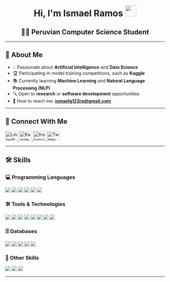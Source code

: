 <h1 align="center"><b>Hi, I'm Ismael Ramos</b>
    <img src="https://media.giphy.com/media/hvRJCLFzcasrR4ia7z/giphy.gif" width="35">
</h1>

<h2 align="center">👨‍💻 Peruvian Computer Science Student</h2>

---

## 🚀 About Me

- 💡 Passionate about **Artificial Intelligence** and **Data Science**  
- 🏆 Participating in model training competitions, such as **Kaggle**  
- 📚 Currently learning **Machine Learning** and **Natural Language Processing (NLP)**  
- 🔍 Open to **research** or **software development** opportunities  
- 📧 How to reach me: **ismaelg123ra@gmail.com**  

---

## 🤝 Connect With Me
<p>
    <a href="https://www.linkedin.com/in/ismael-ramos-alvarez/" target="blank">
        <img src="https://raw.githubusercontent.com/rahuldkjain/github-profile-readme-generator/master/src/images/icons/Social/linked-in-alt.svg" alt="LinkedIn" height="30" width="40"/>
    </a>
    <a href="https://www.kaggle.com/chisma" target="blank">
        <img src="https://raw.githubusercontent.com/rahuldkjain/github-profile-readme-generator/master/src/images/icons/Social/kaggle.svg" alt="Kaggle" height="30" width="40"/>
    </a>
    <a href="https://www.instagram.com/e1_ch1sma/" target="blank">
        <img src="https://raw.githubusercontent.com/rahuldkjain/github-profile-readme-generator/master/src/images/icons/Social/instagram.svg" alt="Instagram" height="30" width="40"/>
    </a>
    <a href="https://x.com/Ismael58041974" target="blank">
        <img src="https://raw.githubusercontent.com/rahuldkjain/github-profile-readme-generator/master/src/images/icons/Social/twitter.svg" alt="Twitter" height="30" width="40"/>
    </a>
</p>

---

## 🛠 Skills

### 💻 Programming Languages
<p>
    <img src="https://img.shields.io/badge/Python-%2314354C.svg?style=for-the-badge&logo=python&logoColor=white"/>
    <img src="https://img.shields.io/badge/C++-%2300599C.svg?style=for-the-badge&logo=c%2B%2B&logoColor=white"/>
    <img src="https://img.shields.io/badge/C%23-%23239120.svg?style=for-the-badge&logo=c-sharp&logoColor=white"/>
    <img src="https://img.shields.io/badge/C-%232370ED.svg?style=for-the-badge&logo=c&logoColor=white"/>
    <img src="https://img.shields.io/badge/HTML5-%23E34F26.svg?style=for-the-badge&logo=html5&logoColor=white"/>
    <img src="https://img.shields.io/badge/CSS-%231572B6.svg?style=for-the-badge&logo=css3&logoColor=white"/>
</p>

### 🛠 Tools & Technologies
<p>
    <img src="https://img.shields.io/badge/git-%23F05033.svg?style=for-the-badge&logo=git&logoColor=white"/>
    <img src="https://img.shields.io/badge/github-%23121011.svg?style=for-the-badge&logo=github&logoColor=white"/>
    <img src="https://img.shields.io/badge/Visual%20Studio%20Code-0078d7.svg?style=for-the-badge&logo=visual-studio-code&logoColor=white"/>
    <img src="https://img.shields.io/badge/Linux-FCC624?style=for-the-badge&logo=linux&logoColor=black"/>
    <img src="https://img.shields.io/badge/Google%20Colab-%23F9A825.svg?style=for-the-badge&logo=googlecolab&logoColor=white"/>
    <img src="https://img.shields.io/badge/Jupyter-%23FA0F00.svg?style=for-the-badge&logo=jupyter&logoColor=white"/>
    <img src="https://img.shields.io/badge/Obsidian-%23483699.svg?style=for-the-badge&logo=obsidian&logoColor=white"/>
    <img src="https://img.shields.io/badge/Notion-%23000000.svg?style=for-the-badge&logo=notion&logoColor=white"/>
</p>

### 🗄 Databases
<p>
    <img src="https://img.shields.io/badge/MySQL-%234479A1.svg?style=for-the-badge&logo=mysql&logoColor=white"/>
    <img src="https://img.shields.io/badge/MongoDB-%234ea94b.svg?style=for-the-badge&logo=mongodb&logoColor=white"/>
    <img src="https://img.shields.io/badge/MariaDB-003545?style=for-the-badge&logo=mariadb&logoColor=white"/>
    <img src="https://img.shields.io/badge/sqlite-%2307405e.svg?style=for-the-badge&logo=sqlite&logoColor=white"/>
    <img src="https://img.shields.io/badge/SQL%20Server-%23CC2927.svg?style=for-the-badge&logo=microsoft-sql-server&logoColor=white"/>
</p>

### 🔧 Other Skills
<p>
    <img src="https://img.shields.io/badge/Terminal-%23054020?style=for-the-badge&logo=gnu-bash&logoColor=white"/>
    <img src="https://img.shields.io/badge/Markdown-%23000000.svg?style=for-the-badge&logo=markdown&logoColor=white"/>
    <img src="https://img.shields.io/badge/LaTeX-%23008080.svg?style=for-the-badge&logo=latex&logoColor=white"/>
</p>

---

<!--
**Chismapary/Chismapary** is a ✨ _special_ ✨ repository because its `README.md` (this file) appears on your GitHub profile.

Here are some ideas to get you started:

- 🔭 I’m currently working on ...
- 🌱 I’m currently learning ...
- 👯 I’m looking to collaborate on ...
- 🤔 I’m looking for help with ...
- 💬 Ask me about ...
- 📫 How to reach me: ...
- 😄 Pronouns: ...
- ⚡ Fun fact: ...
-->
